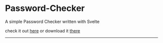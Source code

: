 # Password-Checker

A simple Password Checker written with Svelte

check it out [here](https://hannesgith.github.io/password-check/) or download it [there](https://play.google.com/store/apps/details?id=hannepps.tools.passwordchecker)

---
